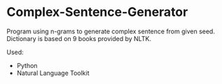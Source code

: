 # Complex-Sentence-Generator
Program using n-grams to generate complex sentence from given seed. Dictionary is based on 9 books provided by NLTK.

Used:
- Python
- Natural Language Toolkit


